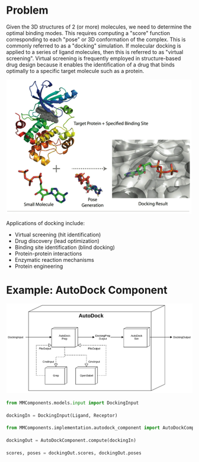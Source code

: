 
 # Problem
 Given the 3D structures of 2 (or more) molecules, we need to determine the optimal binding modes. This requires computing a "score" function corresponding to each "pose" or 3D conformation of the complex. This is commonly referred to as a "docking" simulation. If molecular docking is applied to a series of ligand molecules, then this is referred to as "virtual screening". Virtual screening is frequently employed in structure-based drug design because it enables the identification of a drug that binds optimally to a specific target molecule such as a protein.

<img src="imgs/docking-sys.png" width="500">

Applications of docking include:

- Virtual screening (hit identification)
- Drug discovery (lead optimization)
- Binding site identification (blind docking)
- Protein-protein interactions
- Enzymatic reaction mechanisms
- Protein engineering

# Example: AutoDock Component

<img src="imgs/autodock.png">

```python
from MMComponents.models.input import DockingInput

dockingIn = DockingInput(Ligand, Receptor)

from MMComponents.implementation.autodock_component import AutoDockComponent

dockingOut = AutoDockComponent.compute(dockingIn)

scores, poses = dockingOut.scores, dockingOut.poses
```
